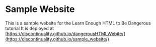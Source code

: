 # Sample Website
This is a sample website for the Learn Enough HTML to Be Dangerous tutorial
It is deployed at [https://discontinuality.github.io/dangerousHTMLWebite/](https://discontinuality.github.io/sample_website/)
